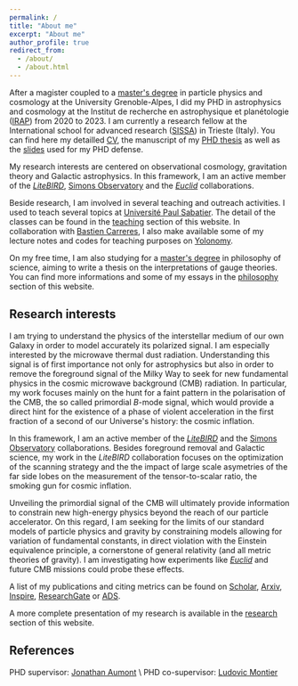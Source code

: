 ```yaml
---
permalink: /
title: "About me"
excerpt: "About me"
author_profile: true
redirect_from: 
  - /about/
  - /about.html
---
```

After a magister coupled to a [master's degree](https://formations.univ-grenoble-alpes.fr/fr/catalogue-2021/master-XB/master-physique-IAQK7WZY/parcours-physique-subatomique-et-cosmologie-2e-annee-IAY1KEEB.html) in particle physics and cosmology at the University Grenoble-Alpes, I did my PHD in astrophysics and cosmology at the Institut de recherche en astrophysique et planétologie ([IRAP](https://www.irap.omp.eu)) from 2020 to 2023. I am currently a research fellow at the International school for advanced research ([SISSA](https://www.sissa.it/)) in Trieste (Italy). You can find here my detailled [CV](files/CV.pdf), the manuscript of my [PHD thesis](files/Thesis-Vacher.pdf) as well as the [slides](https://drive.google.com/file/d/1bkcXcH5ExecYRUcgoOJAfavtZJaMzHgd/view?usp=sharing) used for my PHD defense.

My research interests are centered on observational cosmology, gravitation theory and Galactic astrophysics. In this framework, I am an active member of the [*LiteBIRD*](https://www.isas.jaxa.jp/en/missions/spacecraft/future/litebird.html), [Simons Observatory](https://simonsobservatory.org/) and the [*Euclid*](https://www.euclid-ec.org) collaborations. 

Beside research, I am involved in several teaching and outreach activities. I used to teach several topics at [Université Paul Sabatier](https://www.univ-tlse3.fr). The detail of the classes can be found in the [teaching](/teaching/) section of this website. In collaboration with [Bastien Carreres](https://bastiencarreres.github.io/), I also make available some of my lecture notes and codes for teaching purposes on [Yolonomy](https://yolonomy.github.io).

On my free time, I am also studying for a [master's degree](https://shs-nancy.univ-lorraine.fr/formation/master-epistemologie-histoire-des-sciences-et-des-techniques-madelhis/) in philosophy of science, aiming to write a thesis on the interpretations of gauge theories. You can find more informations and some of my essays in the [philosophy](/philo/) section of this website.

## Research interests

I am trying to understand the physics of the interstellar medium of our own Galaxy in order to model accurately its polarized signal. I am especially interested by the microwave thermal dust radiation. Understanding this signal is of first importance not only for astrophysics but also in order to remove the foreground signal of the Milky Way to seek for new fundamental physics in the cosmic microwave background (CMB) radiation. In particular, my work focuses mainly on the hunt for a faint pattern in the polarisation of the CMB, the so called primordial $B$-mode signal, which would provide a direct hint for the existence of a phase of violent acceleration in the first fraction of a second of our Universe's history: the cosmic inflation.

In this framework, I am an active member of the [*LiteBIRD*](https://www.isas.jaxa.jp/en/missions/spacecraft/future/litebird.html) and the [Simons Observatory](https://simonsobservatory.org/) collaborations. Besides foreground removal and Galactic science, my work in the $LiteBIRD$ collaboration focuses on the optimization of the scanning strategy and the the impact of large scale asymetries of the far side lobes on the measurement of the tensor-to-scalar ratio, the smoking gun for cosmic inflation.

Unveiling the primordial signal of the CMB will ultimately provide information to constrain new high-energy physics beyond the reach of our particle accelerator. On this regard, I am seeking for the limits of our standard models of particle physics and gravity by constraining models allowing for variation of fundamental constants, in direct violation with the Einstein equivalence principle, a cornerstone of general relativity (and all metric theories of gravity). I am investigating how experiments like [*Euclid*](https://www.euclid-ec.org) and future CMB missions could probe these effects.

A list of my publications and citing metrics can be found on [Scholar](https://scholar.google.com/citations?user=uLb6OyYAAAAJ&hl=fr&authuser=1), [Arxiv](https://arxiv.org/search/astro-ph?searchtype=author&query=Vacher%2C+L), [Inspire](https://inspirehep.net/authors/1969120?ui-citation-summary=true), [ResearchGate](https://www.researchgate.net/profile/Leo-Vacher) or [ADS](https://ui.adsabs.harvard.edu/search/q=orcid%3A0000-0001-9551-1417&sort=date+desc).

A more complete presentation of my research is available in the [research](/research/) section of this website.

## References

PHD supervisor: [Jonathan Aumont](jonathan.aumont@irap.omp.eu) \\
PHD co-supervisor: [Ludovic Montier](ludovic.montier@irap.omp.eu)
